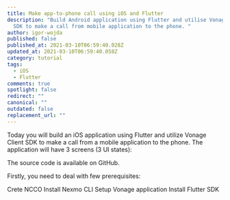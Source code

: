 ```yaml
---
title: Make app-to-phone call using iOS and Flutter
description: "Build Android application using Flutter and utilise Vonage Client
  SDK to make a call from mobile application to the phone. "
author: igor-wojda
published: false
published_at: 2021-03-10T06:59:40.028Z
updated_at: 2021-03-10T06:59:40.058Z
category: tutorial
tags:
  - iOS
  - Flutter
comments: true
spotlight: false
redirect: ""
canonical: ""
outdated: false
replacement_url: ""
---
```

Today you will build an iOS application using Flutter and utilize Vonage Client SDK to make a call from a mobile application to the phone. The application will have 3 screens (3 UI states):



The source code is available on GitHub.

Firstly, you need to deal with few prerequisites:

Crete NCCO
Install Nexmo CLI
Setup Vonage application
Install Flutter SDK